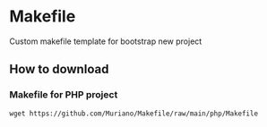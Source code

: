 # Makefile
Custom makefile template for bootstrap new project

## How to download

### Makefile for PHP project
``` 
wget https://github.com/Muriano/Makefile/raw/main/php/Makefile
```  
